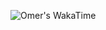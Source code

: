 ![Omer's WakaTime](https://github-readme-stats.vercel.app/api/wakatime?username=@omergunr100&theme=dracula&layout=normal)

<!--
**omergunr100/omergunr100** is a ✨ _special_ ✨ repository because its `README.md` (this file) appears on your GitHub profile.

Here are some ideas to get you started:

- 🔭 I’m currently working on ...
- 🌱 I’m currently learning ...
- 👯 I’m looking to collaborate on ...
- 🤔 I’m looking for help with ...
- 💬 Ask me about ...
- 📫 How to reach me: ...
- 😄 Pronouns: ...
- ⚡ Fun fact: ...
-->
